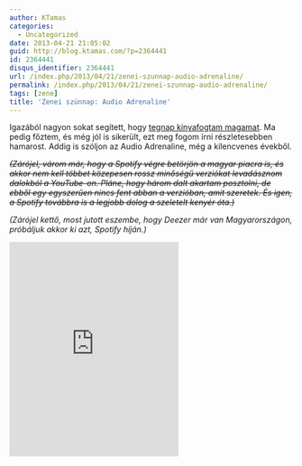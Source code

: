 ```yaml
---
author: KTamas
categories:
  - Uncategorized
date: 2013-04-21 21:05:02
guid: http://blog.ktamas.com/?p=2364441
id: 2364441
disqus_identifier: 2364441
url: /index.php/2013/04/21/zenei-szunnap-audio-adrenaline/
permalink: /index.php/2013/04/21/zenei-szunnap-audio-adrenaline/
tags: [zene]
title: 'Zenei szünnap: Audio Adrenaline'
---
```


Igazából nagyon sokat segített, hogy [tegnap kinyafogtam magamat](http://blog.ktamas.com/index.php/2013/04/20/irrital/). Ma pedig főztem, és még jól is sikerült, ezt meg fogom írni részletesebben hamarost. Addig is szóljon az Audio Adrenaline, még a kilencvenes évekből. 

<del datetime="2013-04-21T19:04:16+00:00"><em>(Zárójel, várom már, hogy a Spotify végre betörjön a magyar piacra is, és akkor nem kell többet közepesen rossz minőségű verziókat levadásznom dalokból a YouTube-on. Pláne, hogy három dalt akartam posztolni, de ebből egy egyszerűen nincs fent abban a verzióban, amit szeretek. És igen, a Spotify továbbra is a legjobb dolog a szeletelt kenyér óta.)</em></del>

_(Zárójel kettő, most jutott eszembe, hogy Deezer már van Magyarországon, próbáljuk akkor ki azt, Spotify híján.)_

<iframe src="https://open.spotify.com/embed/album/2qY04iep2WNo8UZCsFlagp" width="300" height="380" frameborder="0" allowtransparency="true" allow="encrypted-media"></iframe>
